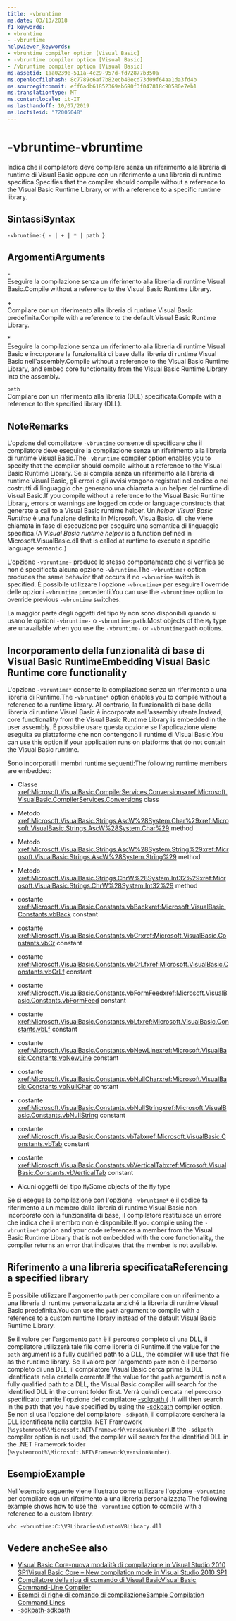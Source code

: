 ```yaml
---
title: -vbruntime
ms.date: 03/13/2018
f1_keywords:
- vbruntime
- -vbruntime
helpviewer_keywords:
- vbruntime compiler option [Visual Basic]
- -vbruntime compiler option [Visual Basic]
- /vbruntime compiler option [Visual Basic]
ms.assetid: 1aa0239e-511a-4c29-957d-fd72877b350a
ms.openlocfilehash: 8c7789c6af7b82ecb40ecd73d09f64aa1da3fd4b
ms.sourcegitcommit: eff6adb61852369ab690f3f047818c90580e7eb1
ms.translationtype: MT
ms.contentlocale: it-IT
ms.lasthandoff: 10/07/2019
ms.locfileid: "72005048"
---
```

# <a name="-vbruntime"></a><span data-ttu-id="da6da-102">-vbruntime</span><span class="sxs-lookup"><span data-stu-id="da6da-102">-vbruntime</span></span>
<span data-ttu-id="da6da-103">Indica che il compilatore deve compilare senza un riferimento alla libreria di runtime di Visual Basic oppure con un riferimento a una libreria di runtime specifica.</span><span class="sxs-lookup"><span data-stu-id="da6da-103">Specifies that the compiler should compile without a reference to the Visual Basic Runtime Library, or with a reference to a specific runtime library.</span></span>  
  
## <a name="syntax"></a><span data-ttu-id="da6da-104">Sintassi</span><span class="sxs-lookup"><span data-stu-id="da6da-104">Syntax</span></span>  
  
```console  
-vbruntime:{ - | + | * | path }  
```  
  
## <a name="arguments"></a><span data-ttu-id="da6da-105">Argomenti</span><span class="sxs-lookup"><span data-stu-id="da6da-105">Arguments</span></span>  
 \-  
 <span data-ttu-id="da6da-106">Eseguire la compilazione senza un riferimento alla libreria di runtime Visual Basic.</span><span class="sxs-lookup"><span data-stu-id="da6da-106">Compile without a reference to the Visual Basic Runtime Library.</span></span>  
  
 \+  
 <span data-ttu-id="da6da-107">Compilare con un riferimento alla libreria di runtime Visual Basic predefinita.</span><span class="sxs-lookup"><span data-stu-id="da6da-107">Compile with a reference to the default Visual Basic Runtime Library.</span></span>  
  
 \*  
 <span data-ttu-id="da6da-108">Eseguire la compilazione senza un riferimento alla libreria di runtime Visual Basic e incorporare la funzionalità di base dalla libreria di runtime Visual Basic nell'assembly.</span><span class="sxs-lookup"><span data-stu-id="da6da-108">Compile without a reference to the Visual Basic Runtime Library, and embed core functionality from the Visual Basic Runtime Library into the assembly.</span></span>  
  
 `path`  
 <span data-ttu-id="da6da-109">Compilare con un riferimento alla libreria (DLL) specificata.</span><span class="sxs-lookup"><span data-stu-id="da6da-109">Compile with a reference to the specified library (DLL).</span></span>  
  
## <a name="remarks"></a><span data-ttu-id="da6da-110">Note</span><span class="sxs-lookup"><span data-stu-id="da6da-110">Remarks</span></span>  
 <span data-ttu-id="da6da-111">L'opzione del compilatore `-vbruntime` consente di specificare che il compilatore deve eseguire la compilazione senza un riferimento alla libreria di runtime Visual Basic.</span><span class="sxs-lookup"><span data-stu-id="da6da-111">The `-vbruntime` compiler option enables you to specify that the compiler should compile without a reference to the Visual Basic Runtime Library.</span></span> <span data-ttu-id="da6da-112">Se si compila senza un riferimento alla libreria di runtime Visual Basic, gli errori o gli avvisi vengono registrati nel codice o nei costrutti di linguaggio che generano una chiamata a un helper del runtime di Visual Basic.</span><span class="sxs-lookup"><span data-stu-id="da6da-112">If you compile without a reference to the Visual Basic Runtime Library, errors or warnings are logged on code or language constructs that generate a call to a Visual Basic runtime helper.</span></span> <span data-ttu-id="da6da-113">Un *helper Visual Basic Runtime* è una funzione definita in Microsoft. VisualBasic. dll che viene chiamata in fase di esecuzione per eseguire una semantica di linguaggio specifica.</span><span class="sxs-lookup"><span data-stu-id="da6da-113">(A *Visual Basic runtime helper* is a function defined in Microsoft.VisualBasic.dll that is called at runtime to execute a specific language semantic.)</span></span>  
  
 <span data-ttu-id="da6da-114">L'opzione `-vbruntime+` produce lo stesso comportamento che si verifica se non è specificata alcuna opzione `-vbruntime`.</span><span class="sxs-lookup"><span data-stu-id="da6da-114">The `-vbruntime+` option produces the same behavior that occurs if no `-vbruntime` switch is specified.</span></span> <span data-ttu-id="da6da-115">È possibile utilizzare l'opzione `-vbruntime+` per eseguire l'override delle opzioni `-vbruntime` precedenti.</span><span class="sxs-lookup"><span data-stu-id="da6da-115">You can use the `-vbruntime+` option to override previous `-vbruntime` switches.</span></span>  
  
 <span data-ttu-id="da6da-116">La maggior parte degli oggetti del tipo `My` non sono disponibili quando si usano le opzioni `-vbruntime-` o `-vbruntime:path`.</span><span class="sxs-lookup"><span data-stu-id="da6da-116">Most objects of the `My` type are unavailable when you use the `-vbruntime-` or `-vbruntime:path` options.</span></span>  
  
## <a name="embedding-visual-basic-runtime-core-functionality"></a><span data-ttu-id="da6da-117">Incorporamento della funzionalità di base di Visual Basic Runtime</span><span class="sxs-lookup"><span data-stu-id="da6da-117">Embedding Visual Basic Runtime core functionality</span></span>  
 <span data-ttu-id="da6da-118">L'opzione `-vbruntime*` consente la compilazione senza un riferimento a una libreria di Runtime.</span><span class="sxs-lookup"><span data-stu-id="da6da-118">The `-vbruntime*` option enables you to compile without a reference to a runtime library.</span></span> <span data-ttu-id="da6da-119">Al contrario, la funzionalità di base della libreria di runtime Visual Basic è incorporata nell'assembly utente.</span><span class="sxs-lookup"><span data-stu-id="da6da-119">Instead, core functionality from the Visual Basic Runtime Library is embedded in the user assembly.</span></span> <span data-ttu-id="da6da-120">È possibile usare questa opzione se l'applicazione viene eseguita su piattaforme che non contengono il runtime di Visual Basic.</span><span class="sxs-lookup"><span data-stu-id="da6da-120">You can use this option if your application runs on platforms that do not contain the Visual Basic runtime.</span></span>  
  
 <span data-ttu-id="da6da-121">Sono incorporati i membri runtime seguenti:</span><span class="sxs-lookup"><span data-stu-id="da6da-121">The following runtime members are embedded:</span></span>  
  
- <span data-ttu-id="da6da-122">Classe <xref:Microsoft.VisualBasic.CompilerServices.Conversions></span><span class="sxs-lookup"><span data-stu-id="da6da-122"><xref:Microsoft.VisualBasic.CompilerServices.Conversions> class</span></span>  
  
- <span data-ttu-id="da6da-123">Metodo <xref:Microsoft.VisualBasic.Strings.AscW%28System.Char%29></span><span class="sxs-lookup"><span data-stu-id="da6da-123"><xref:Microsoft.VisualBasic.Strings.AscW%28System.Char%29> method</span></span>  
  
- <span data-ttu-id="da6da-124">Metodo <xref:Microsoft.VisualBasic.Strings.AscW%28System.String%29></span><span class="sxs-lookup"><span data-stu-id="da6da-124"><xref:Microsoft.VisualBasic.Strings.AscW%28System.String%29> method</span></span>  
  
- <span data-ttu-id="da6da-125">Metodo <xref:Microsoft.VisualBasic.Strings.ChrW%28System.Int32%29></span><span class="sxs-lookup"><span data-stu-id="da6da-125"><xref:Microsoft.VisualBasic.Strings.ChrW%28System.Int32%29> method</span></span>  
  
- <span data-ttu-id="da6da-126">costante <xref:Microsoft.VisualBasic.Constants.vbBack></span><span class="sxs-lookup"><span data-stu-id="da6da-126"><xref:Microsoft.VisualBasic.Constants.vbBack> constant</span></span>  
  
- <span data-ttu-id="da6da-127">costante <xref:Microsoft.VisualBasic.Constants.vbCr></span><span class="sxs-lookup"><span data-stu-id="da6da-127"><xref:Microsoft.VisualBasic.Constants.vbCr> constant</span></span>  
  
- <span data-ttu-id="da6da-128">costante <xref:Microsoft.VisualBasic.Constants.vbCrLf></span><span class="sxs-lookup"><span data-stu-id="da6da-128"><xref:Microsoft.VisualBasic.Constants.vbCrLf> constant</span></span>  
  
- <span data-ttu-id="da6da-129">costante <xref:Microsoft.VisualBasic.Constants.vbFormFeed></span><span class="sxs-lookup"><span data-stu-id="da6da-129"><xref:Microsoft.VisualBasic.Constants.vbFormFeed> constant</span></span>  
  
- <span data-ttu-id="da6da-130">costante <xref:Microsoft.VisualBasic.Constants.vbLf></span><span class="sxs-lookup"><span data-stu-id="da6da-130"><xref:Microsoft.VisualBasic.Constants.vbLf> constant</span></span>  
  
- <span data-ttu-id="da6da-131">costante <xref:Microsoft.VisualBasic.Constants.vbNewLine></span><span class="sxs-lookup"><span data-stu-id="da6da-131"><xref:Microsoft.VisualBasic.Constants.vbNewLine> constant</span></span>  
  
- <span data-ttu-id="da6da-132">costante <xref:Microsoft.VisualBasic.Constants.vbNullChar></span><span class="sxs-lookup"><span data-stu-id="da6da-132"><xref:Microsoft.VisualBasic.Constants.vbNullChar> constant</span></span>  
  
- <span data-ttu-id="da6da-133">costante <xref:Microsoft.VisualBasic.Constants.vbNullString></span><span class="sxs-lookup"><span data-stu-id="da6da-133"><xref:Microsoft.VisualBasic.Constants.vbNullString> constant</span></span>  
  
- <span data-ttu-id="da6da-134">costante <xref:Microsoft.VisualBasic.Constants.vbTab></span><span class="sxs-lookup"><span data-stu-id="da6da-134"><xref:Microsoft.VisualBasic.Constants.vbTab> constant</span></span>  
  
- <span data-ttu-id="da6da-135">costante <xref:Microsoft.VisualBasic.Constants.vbVerticalTab></span><span class="sxs-lookup"><span data-stu-id="da6da-135"><xref:Microsoft.VisualBasic.Constants.vbVerticalTab> constant</span></span>  
  
- <span data-ttu-id="da6da-136">Alcuni oggetti del tipo `My`</span><span class="sxs-lookup"><span data-stu-id="da6da-136">Some objects of the `My` type</span></span>  
  
 <span data-ttu-id="da6da-137">Se si esegue la compilazione con l'opzione `-vbruntime*` e il codice fa riferimento a un membro dalla libreria di runtime Visual Basic non incorporato con la funzionalità di base, il compilatore restituisce un errore che indica che il membro non è disponibile.</span><span class="sxs-lookup"><span data-stu-id="da6da-137">If you compile using the `-vbruntime*` option and your code references a member from the Visual Basic Runtime Library that is not embedded with the core functionality, the compiler returns an error that indicates that the member is not available.</span></span>  
  
## <a name="referencing-a-specified-library"></a><span data-ttu-id="da6da-138">Riferimento a una libreria specificata</span><span class="sxs-lookup"><span data-stu-id="da6da-138">Referencing a specified library</span></span>  
 <span data-ttu-id="da6da-139">È possibile utilizzare l'argomento `path` per compilare con un riferimento a una libreria di runtime personalizzata anziché la libreria di runtime Visual Basic predefinita.</span><span class="sxs-lookup"><span data-stu-id="da6da-139">You can use the `path` argument to compile with a reference to a custom runtime library instead of the default Visual Basic Runtime Library.</span></span>  
  
 <span data-ttu-id="da6da-140">Se il valore per l'argomento `path` è il percorso completo di una DLL, il compilatore utilizzerà tale file come libreria di Runtime.</span><span class="sxs-lookup"><span data-stu-id="da6da-140">If the value for the `path` argument is a fully qualified path to a DLL, the compiler will use that file as the runtime library.</span></span> <span data-ttu-id="da6da-141">Se il valore per l'argomento `path` non è il percorso completo di una DLL, il compilatore Visual Basic cerca prima la DLL identificata nella cartella corrente.</span><span class="sxs-lookup"><span data-stu-id="da6da-141">If the value for the `path` argument is not a fully qualified path to a DLL, the Visual Basic compiler will search for the identified DLL in the current folder first.</span></span> <span data-ttu-id="da6da-142">Verrà quindi cercata nel percorso specificato tramite l'opzione del compilatore [-sdkpath (](../../../visual-basic/reference/command-line-compiler/sdkpath.md) .</span><span class="sxs-lookup"><span data-stu-id="da6da-142">It will then search in the path that you have specified by using the [-sdkpath](../../../visual-basic/reference/command-line-compiler/sdkpath.md) compiler option.</span></span> <span data-ttu-id="da6da-143">Se non si usa l'opzione del compilatore `-sdkpath`, il compilatore cercherà la DLL identificata nella cartella .NET Framework (`%systemroot%\Microsoft.NET\Framework\versionNumber`).</span><span class="sxs-lookup"><span data-stu-id="da6da-143">If the `-sdkpath` compiler option is not used, the compiler will search for the identified DLL in the .NET Framework folder (`%systemroot%\Microsoft.NET\Framework\versionNumber`).</span></span>  
  
## <a name="example"></a><span data-ttu-id="da6da-144">Esempio</span><span class="sxs-lookup"><span data-stu-id="da6da-144">Example</span></span>  
 <span data-ttu-id="da6da-145">Nell'esempio seguente viene illustrato come utilizzare l'opzione `-vbruntime` per compilare con un riferimento a una libreria personalizzata.</span><span class="sxs-lookup"><span data-stu-id="da6da-145">The following example shows how to use the `-vbruntime` option to compile with a reference to a custom library.</span></span>  
  
```console
vbc -vbruntime:C:\VBLibraries\CustomVBLibrary.dll  
```  
  
## <a name="see-also"></a><span data-ttu-id="da6da-146">Vedere anche</span><span class="sxs-lookup"><span data-stu-id="da6da-146">See also</span></span>

- [<span data-ttu-id="da6da-147">Visual Basic Core-nuova modalità di compilazione in Visual Studio 2010 SP1</span><span class="sxs-lookup"><span data-stu-id="da6da-147">Visual Basic Core – New compilation mode in Visual Studio 2010 SP1</span></span>](https://devblogs.microsoft.com/vbteam/vb-core-new-compilation-mode-in-visual-studio-2010-sp1/)
- [<span data-ttu-id="da6da-148">Compilatore della riga di comando di Visual Basic</span><span class="sxs-lookup"><span data-stu-id="da6da-148">Visual Basic Command-Line Compiler</span></span>](../../../visual-basic/reference/command-line-compiler/index.md)
- [<span data-ttu-id="da6da-149">Esempi di righe di comando di compilazione</span><span class="sxs-lookup"><span data-stu-id="da6da-149">Sample Compilation Command Lines</span></span>](../../../visual-basic/reference/command-line-compiler/sample-compilation-command-lines.md)
- [<span data-ttu-id="da6da-150">-sdkpath</span><span class="sxs-lookup"><span data-stu-id="da6da-150">-sdkpath</span></span>](../../../visual-basic/reference/command-line-compiler/sdkpath.md)

